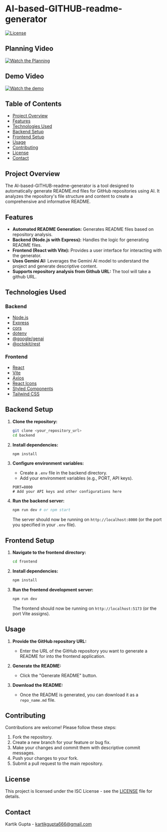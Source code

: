 
# AI-based-GITHUB-readme-generator

[![License](https://img.shields.io/badge/License-ISC-blue.svg)](LICENSE) <!-- Replace LICENSE with your actual license file -->
## Planning Video
[![Watch the Planning](https://img.youtube.com/vi/DnBzebVUaY/hqdefault.jpg)](https://www.youtube.com/watch?v=DnBzebVUaY&t=5s)


## Demo Video
[![Watch the demo](https://img.youtube.com/vi/5DqURdUv-4I/hqdefault.jpg)](https://www.youtube.com/watch?v=5DqURdUv-4I&t=1s)


## Table of Contents

- [Project Overview](#project-overview)    
- [Features](#features)
- [Technologies Used](#technologies-used)
- [Backend Setup](#backend-setup)
- [Frontend Setup](#frontend-setup)
- [Usage](#usage)
- [Contributing](#contributing)
- [License](#license)
- [Contact](#contact)

## Project Overview

The AI-based-GITHUB-readme-generator is a tool designed to automatically generate README.md files for GitHub repositories using AI. It analyzes the repository's file structure and content to create a comprehensive and informative README.

## Features

- **Automated README Generation:** Generates README files based on repository analysis.
- **Backend (Node.js with Express):** Handles the logic for generating README files.
- **Frontend (React with Vite):** Provides a user interface for interacting with the generator.
- **Uses Gemini AI:** Leverages the Gemini AI model to understand the project and generate descriptive content.
- **Supports repository analysis from Github URL:** The tool will take a github URL.

## Technologies Used

### Backend

- [Node.js](https://nodejs.org/)
- [Express](https://expressjs.com/)
- [cors](https://www.npmjs.com/package/cors)
- [dotenv](https://www.npmjs.com/package/dotenv)
- [@google/genai](https://www.npmjs.com/package/@google/genai)
- [@octokit/rest](https://www.npmjs.com/package/@octokit/rest)

### Frontend

- [React](https://reactjs.org/)
- [Vite](https://vitejs.dev/)
- [Axios](https://www.npmjs.com/package/axios)
- [React Icons](https://react-icons.github.io/react-icons/)
- [Styled Components](https://styled-components.com/)
- [Tailwind CSS](https://tailwindcss.com/)

## Backend Setup

1.  **Clone the repository:**
    ```bash
    git clone <your_repository_url>
    cd backend
    ```

2.  **Install dependencies:**
    ```bash
    npm install
    ```

3.  **Configure environment variables:**
    - Create a `.env` file in the backend directory.
    - Add your environment variables (e.g., PORT, API keys).

    ```
    PORT=8000
    # Add your API keys and other configurations here
    ```

4.  **Run the backend server:**
    ```bash
    npm run dev # or npm start
    ```
    The server should now be running on `http://localhost:8000` (or the port you specified in your `.env` file).

## Frontend Setup

1.  **Navigate to the frontend directory:**
    ```bash
    cd frontend
    ```

2.  **Install dependencies:**
    ```bash
    npm install
    ```

3.  **Run the frontend development server:**
    ```bash
    npm run dev
    ```

    The frontend should now be running on `http://localhost:5173` (or the port Vite assigns).

## Usage

1.  **Provide the GitHub repository URL:**
    - Enter the URL of the GitHub repository you want to generate a README for into the frontend application.

2.  **Generate the README:**
    - Click the "Generate README" button.

3.  **Download the README:**
    - Once the README is generated, you can download it as a `repo_name.md` file.

## Contributing

Contributions are welcome! Please follow these steps:

1.  Fork the repository.
2.  Create a new branch for your feature or bug fix.
3.  Make your changes and commit them with descriptive commit messages.
4.  Push your changes to your fork.
5.  Submit a pull request to the main repository.

## License

This project is licensed under the ISC License - see the [LICENSE](LICENSE) file for details.

## Contact

Kartik Gupta - [kartikgupta666@gmail.com](mailto:kartikgupta666@gmail.com)
```
